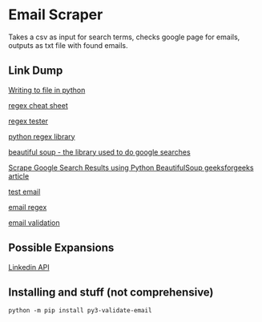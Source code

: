 # Email Scraper

Takes a csv as input for search terms, checks google page for emails, outputs as txt file with found emails.

## Link Dump

<!-- []() -->

[Writing to file in python](https://www.w3schools.com/python/python_file_write.asp)

[regex cheat sheet](https://cheatography.com/davechild/cheat-sheets/regular-expressions/)

[regex tester](https://regex101.com/r/BpnZWY/1/)

[python regex library](https://docs.python.org/3/library/re.html)

[beautiful soup - the library used to do google searches](https://www.crummy.com/software/BeautifulSoup/bs4/doc/)

[Scrape Google Search Results using Python BeautifulSoup geeksforgeeks article](https://www.geeksforgeeks.org/scrape-google-search-results-using-python-beautifulsoup/)

[test email](https://gist.github.com/cjaoude/fd9910626629b53c4d25)

[email regex](https://emailregex.com/)

[email validation](https://github.com/karolyi/py3-validate-email)

## Possible Expansions

[Linkedin API](https://docs.microsoft.com/en-us/linkedin/)

## Installing and stuff (not comprehensive)

`python -m pip install py3-validate-email`
